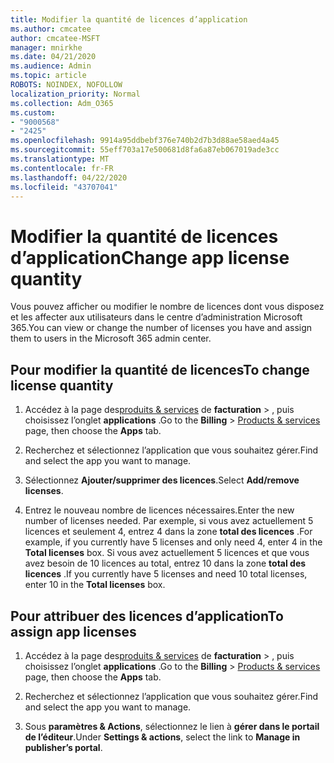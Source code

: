 ```yaml
---
title: Modifier la quantité de licences d’application
ms.author: cmcatee
author: cmcatee-MSFT
manager: mnirkhe
ms.date: 04/21/2020
ms.audience: Admin
ms.topic: article
ROBOTS: NOINDEX, NOFOLLOW
localization_priority: Normal
ms.collection: Adm_O365
ms.custom:
- "9000568"
- "2425"
ms.openlocfilehash: 9914a95ddbebf376e740b2d7b3d88ae58aed4a45
ms.sourcegitcommit: 55eff703a17e500681d8fa6a87eb067019ade3cc
ms.translationtype: MT
ms.contentlocale: fr-FR
ms.lasthandoff: 04/22/2020
ms.locfileid: "43707041"
---
```

# <a name="change-app-license-quantity"></a><span data-ttu-id="d053e-102">Modifier la quantité de licences d’application</span><span class="sxs-lookup"><span data-stu-id="d053e-102">Change app license quantity</span></span>

<span data-ttu-id="d053e-103">Vous pouvez afficher ou modifier le nombre de licences dont vous disposez et les affecter aux utilisateurs dans le centre d’administration Microsoft 365.</span><span class="sxs-lookup"><span data-stu-id="d053e-103">You can view or change the number of licenses you have and assign them to users in the Microsoft 365 admin center.</span></span> 

## <a name="to-change-license-quantity"></a><span data-ttu-id="d053e-104">Pour modifier la quantité de licences</span><span class="sxs-lookup"><span data-stu-id="d053e-104">To change license quantity</span></span>

1. <span data-ttu-id="d053e-105">Accédez à la page des[produits & services](https://go.microsoft.com/fwlink/p/?linkid=842054) de **facturation** > , puis choisissez l’onglet **applications** .</span><span class="sxs-lookup"><span data-stu-id="d053e-105">Go to the **Billing** > [Products & services](https://go.microsoft.com/fwlink/p/?linkid=842054) page, then choose the **Apps** tab.</span></span>

2. <span data-ttu-id="d053e-106">Recherchez et sélectionnez l’application que vous souhaitez gérer.</span><span class="sxs-lookup"><span data-stu-id="d053e-106">Find and select the app you want to manage.</span></span>  

3. <span data-ttu-id="d053e-107">Sélectionnez **Ajouter/supprimer des licences**.</span><span class="sxs-lookup"><span data-stu-id="d053e-107">Select **Add/remove licenses**.</span></span>

4. <span data-ttu-id="d053e-108">Entrez le nouveau nombre de licences nécessaires.</span><span class="sxs-lookup"><span data-stu-id="d053e-108">Enter the new number of licenses needed.</span></span> <span data-ttu-id="d053e-109">Par exemple, si vous avez actuellement 5 licences et seulement 4, entrez 4 dans la zone **total des licences** .</span><span class="sxs-lookup"><span data-stu-id="d053e-109">For example, if you currently have 5 licenses and only need 4, enter 4 in the **Total licenses** box.</span></span> <span data-ttu-id="d053e-110">Si vous avez actuellement 5 licences et que vous avez besoin de 10 licences au total, entrez 10 dans la zone **total des licences** .</span><span class="sxs-lookup"><span data-stu-id="d053e-110">If you currently have 5 licenses and need 10 total licenses, enter 10 in the **Total licenses** box.</span></span>

## <a name="to-assign-app-licenses"></a><span data-ttu-id="d053e-111">Pour attribuer des licences d’application</span><span class="sxs-lookup"><span data-stu-id="d053e-111">To assign app licenses</span></span>

1. <span data-ttu-id="d053e-112">Accédez à la page des[produits & services](https://go.microsoft.com/fwlink/p/?linkid=842054) de **facturation** > , puis choisissez l’onglet **applications** .</span><span class="sxs-lookup"><span data-stu-id="d053e-112">Go to the **Billing** > [Products & services](https://go.microsoft.com/fwlink/p/?linkid=842054) page, then choose the **Apps** tab.</span></span>

2. <span data-ttu-id="d053e-113">Recherchez et sélectionnez l’application que vous souhaitez gérer.</span><span class="sxs-lookup"><span data-stu-id="d053e-113">Find and select the app you want to manage.</span></span>  

3. <span data-ttu-id="d053e-114">Sous **paramètres & Actions**, sélectionnez le lien à **gérer dans le portail de l’éditeur**.</span><span class="sxs-lookup"><span data-stu-id="d053e-114">Under **Settings & actions**, select the link to **Manage in publisher’s portal**.</span></span>